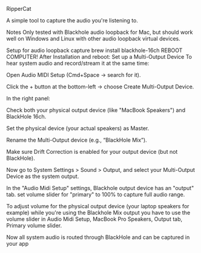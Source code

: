 RipperCat

A simple tool to capture the audio you're listening to.

Notes
Only tested with Blackhole audio loopback for Mac, but should work well on Windows and Linux with other audio loopback virtual devices.

Setup for audio loopback capture
brew install blackhole-16ch
REBOOT COMPUTER!
After Installation and reboot: Set up a Multi-Output Device
To hear system audio and record/stream it at the same time:

Open Audio MIDI Setup (Cmd+Space → search for it).

Click the + button at the bottom-left → choose Create Multi-Output Device.

In the right panel:

Check both your physical output device (like "MacBook Speakers") and BlackHole 16ch.

Set the physical device (your actual speakers) as Master.

Rename the Multi-Output device (e.g., “BlackHole Mix”).

Make sure Drift Correction is enabled for your output device (but not BlackHole).

Now go to System Settings > Sound > Output, and select your Multi-Output Device as the system output.

In the "Audio Midi Setup" settings, Blackhole output device has an "output" tab. set volume slider for "primary" to 100% to capture full audio range.

To adjust volume for the physical output device (your laptop speakers for example) while you're using the Blackhole Mix output you have to use the 
volume slider in Audio Midi Setup, MacBook Pro Speakers, Output tab, Primary volume slider.

Now all system audio is routed through BlackHole and can be captured in your app

